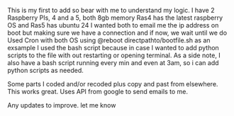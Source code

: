 This is my first to add so bear with me to understand my logic.
I have 2 Raspberry PIs, 4 and a 5, both 8gb memory
Ras4 has the latest raspberry OS and Ras5 has ubuntu 24
I wanted both to email me the ip address on boot but making sure we have a connection and if now, we wait until we do
Used Cron with both OS using @reboot directpathto/bootfile.sh as an exsample
I used the bash script because in case I wanted to add python scripts to the file with out restarting or opening terminal.
As a side note, I also have a bash script running every min and even at 3am, so i can add python scripts as needed.

Some parts I coded and/or recoded plus copy and past from elsewhere.
This works great. Uses API from google to send emails to me.

Any updates to improve. let me know
